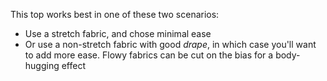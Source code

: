 This top works best in one of these two scenarios:

*   Use a stretch fabric, and chose minimal ease
*   Or use a non-stretch fabric with good *drape*, in which case you'll want to add more ease. Flowy fabrics can be cut on the bias for a body-hugging effect
